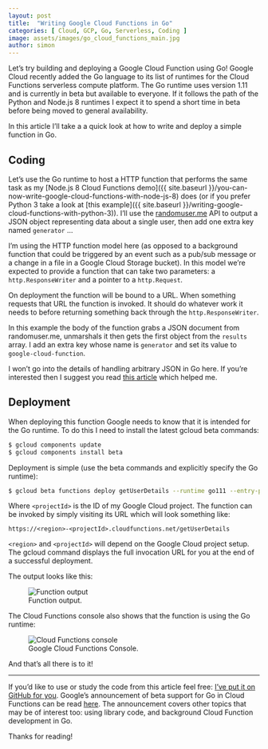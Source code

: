 ```yaml
---
layout: post
title:  "Writing Google Cloud Functions in Go"
categories: [ Cloud, GCP, Go, Serverless, Coding ]
image: assets/images/go_cloud_functions_main.jpg
author: simon
---
```

Let’s try building and deploying a Google Cloud Function using Go!  Google Cloud recently added the Go language to its list of runtimes for the Cloud Functions serverless compute platform. The Go runtime uses version 1.11 and is currently in beta but available to everyone. If it follows the path of the Python and Node.js 8 runtimes I expect it to spend a short time in beta before being moved to general availability.

In this article I’ll take a a quick look at how to write and deploy a simple function in Go.

## Coding
Let’s use the Go runtime to host a HTTP function that performs the same task as my [Node.js 8 Cloud Functions demo]({{ site.baseurl }}/you-can-now-write-google-cloud-functions-with-node-js-8) does (or if you prefer Python 3 take a look at [this example]({{ site.baseurl }}/writing-google-cloud-functions-with-python-3)). I’ll use the [randomuser.me](https://randomuser.me/) API to output a JSON object representing data about a single user, then add one extra key named `generator` ...

<script src="https://gist.github.com/simonprickett/099470b3e331cc28bac30e0140f29a3d.js"></script>

I’m using the HTTP function model here (as opposed to a background function that could be triggered by an event such as a pub/sub message or a change in a file in a Google Cloud Storage bucket). In this model we’re expected to provide a function that can take two parameters: a `http.ResponseWriter` and a pointer to a `http.Request`.

On deployment the function will be bound to a URL. When something requests that URL the function is invoked. It should do whatever work it needs to before returning something back through the `http.ResponseWriter`.

In this example the body of the function grabs a JSON document from randomuser.me, unmarshals it then gets the first object from the `results` array. I add an extra key whose name is `generator` and set its value to `google-cloud-function`.

I won’t go into the details of handling arbitrary JSON in Go here. If you’re interested then I suggest you read [this article](https://blog.golang.org/json-and-go) which helped me.

## Deployment
When deploying this function Google needs to know that it is intended for the Go runtime. To do this I need to install the latest gcloud beta commands:

```bash
$ gcloud components update
$ gcloud components install beta
```

Deployment is simple (use the beta commands and explicitly specify the Go runtime):

```bash
$ gcloud beta functions deploy getUserDetails --runtime go111 --entry-point F --trigger-http --project <projectId>
```

Where `<projectId>` is the ID of my Google Cloud project. The function can be invoked by simply visiting its URL which will look something like:

```
https://<region>-<projectId>.cloudfunctions.net/getUserDetails
```

`<region>` and `<projectId>` will depend on the Google Cloud project setup. The gcloud command displays the full invocation URL for you at the end of a successful deployment.

The output looks like this:

<figure class="figure">
  <img src="{{ site.baseurl }}/assets/images/go_cloud_functions_output.png" class="figure-img img-fluid" alt="Function output">
  <figcaption class="figure-caption text-center">Function output.</figcaption>
</figure>

The Cloud Functions console also shows that the function is using the Go runtime:

<figure class="figure">
  <img src="{{ site.baseurl }}/assets/images/go_cloud_functions_console.png" class="figure-img img-fluid" alt="Cloud Functions console">
  <figcaption class="figure-caption text-center">Google Cloud Functions Console.</figcaption>
</figure>

And that’s all there is to it!

---

If you’d like to use or study the code from this article feel free: [I’ve put it on GitHub for you](https://github.com/simonprickett/google-cloud-functions-go). Google’s announcement of beta support for Go in Cloud Functions can be read [here](https://cloud.google.com/blog/products/application-development/cloud-functions-go-1-11-is-now-a-supported-language). The announcement covers other topics that may be of interest too: using library code, and background Cloud Function development in Go.

Thanks for reading!